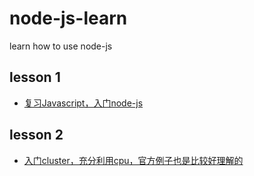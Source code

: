 # node-js-learn

learn how to use node-js

## lesson 1

* [复习Javascript，入门node-js](http://www.liaoxuefeng.com/wiki/001434446689867b27157e896e74d51a89c25cc8b43bdb3000)

## lesson 2

* [入门cluster，充分利用cpu，官方例子也是比较好理解的](https://nodejs.org/api/cluster.html)